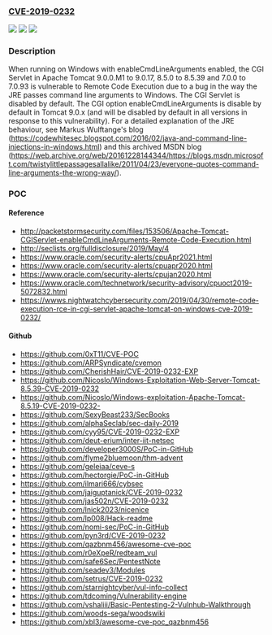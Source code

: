 ### [CVE-2019-0232](https://cve.mitre.org/cgi-bin/cvename.cgi?name=CVE-2019-0232)
![](https://img.shields.io/static/v1?label=Product&message=Tomcat&color=blue)
![](https://img.shields.io/static/v1?label=Version&message=n%2Fa&color=blue)
![](https://img.shields.io/static/v1?label=Vulnerability&message=Remote%20Code%20Execution&color=brighgreen)

### Description

When running on Windows with enableCmdLineArguments enabled, the CGI Servlet in Apache Tomcat 9.0.0.M1 to 9.0.17, 8.5.0 to 8.5.39 and 7.0.0 to 7.0.93 is vulnerable to Remote Code Execution due to a bug in the way the JRE passes command line arguments to Windows. The CGI Servlet is disabled by default. The CGI option enableCmdLineArguments is disable by default in Tomcat 9.0.x (and will be disabled by default in all versions in response to this vulnerability). For a detailed explanation of the JRE behaviour, see Markus Wulftange's blog (https://codewhitesec.blogspot.com/2016/02/java-and-command-line-injections-in-windows.html) and this archived MSDN blog (https://web.archive.org/web/20161228144344/https://blogs.msdn.microsoft.com/twistylittlepassagesallalike/2011/04/23/everyone-quotes-command-line-arguments-the-wrong-way/).

### POC

#### Reference
- http://packetstormsecurity.com/files/153506/Apache-Tomcat-CGIServlet-enableCmdLineArguments-Remote-Code-Execution.html
- http://seclists.org/fulldisclosure/2019/May/4
- https://www.oracle.com/security-alerts/cpuApr2021.html
- https://www.oracle.com/security-alerts/cpuapr2020.html
- https://www.oracle.com/security-alerts/cpujan2020.html
- https://www.oracle.com/technetwork/security-advisory/cpuoct2019-5072832.html
- https://wwws.nightwatchcybersecurity.com/2019/04/30/remote-code-execution-rce-in-cgi-servlet-apache-tomcat-on-windows-cve-2019-0232/

#### Github
- https://github.com/0xT11/CVE-POC
- https://github.com/ARPSyndicate/cvemon
- https://github.com/CherishHair/CVE-2019-0232-EXP
- https://github.com/Nicoslo/Windows-Exploitation-Web-Server-Tomcat-8.5.39-CVE-2019-0232
- https://github.com/Nicoslo/Windows-exploitation-Apache-Tomcat-8.5.19-CVE-2019-0232-
- https://github.com/SexyBeast233/SecBooks
- https://github.com/alphaSeclab/sec-daily-2019
- https://github.com/cyy95/CVE-2019-0232-EXP
- https://github.com/deut-erium/inter-iit-netsec
- https://github.com/developer3000S/PoC-in-GitHub
- https://github.com/flyme2bluemoon/thm-advent
- https://github.com/geleiaa/ceve-s
- https://github.com/hectorgie/PoC-in-GitHub
- https://github.com/ilmari666/cybsec
- https://github.com/jaiguptanick/CVE-2019-0232
- https://github.com/jas502n/CVE-2019-0232
- https://github.com/lnick2023/nicenice
- https://github.com/lp008/Hack-readme
- https://github.com/nomi-sec/PoC-in-GitHub
- https://github.com/pyn3rd/CVE-2019-0232
- https://github.com/qazbnm456/awesome-cve-poc
- https://github.com/r0eXpeR/redteam_vul
- https://github.com/safe6Sec/PentestNote
- https://github.com/seadev3/Modules
- https://github.com/setrus/CVE-2019-0232
- https://github.com/starnightcyber/vul-info-collect
- https://github.com/tdcoming/Vulnerability-engine
- https://github.com/vshaliii/Basic-Pentesting-2-Vulnhub-Walkthrough
- https://github.com/woods-sega/woodswiki
- https://github.com/xbl3/awesome-cve-poc_qazbnm456

